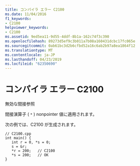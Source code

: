 ```yaml
---
title: コンパイラ エラー C2100
ms.date: 11/04/2016
f1_keywords:
- C2100
helpviewer_keywords:
- C2100
ms.assetid: 9ed5ea11-9d55-4ddf-8b1a-162c74f3c390
ms.openlocfilehash: 89273d5ef9c3b011a7b08a160431dcbc17fc065e
ms.sourcegitcommit: 0ab61bc3d2b6cfbd52a16c6ab2b97a8ea1864f12
ms.translationtype: MT
ms.contentlocale: ja-JP
ms.lasthandoff: 04/23/2019
ms.locfileid: "62350690"
---
```

# <a name="compiler-error-c2100"></a>コンパイラ エラー C2100

無効な間接参照

間接演算子 ( `*` ) nonpointer 値に適用されます。

次の例では、C2100 が生成されます。

```
// C2100.cpp
int main() {
   int r = 0, *s = 0;
   s = &r;
   *r = 200;   // C2100
   *s = 200;   // OK
}
```
